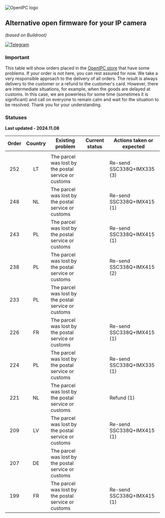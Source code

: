 ![OpenIPC logo][logo]

## Alternative open firmware for your IP camera
_(based on Buildroot)_

[![Telegram](https://openipc.org/images/telegram_button.svg)][telegram]

### Important

This table will show orders placed in the [OpenIPC store](https://store.openipc.org) that have some problems.
If your order is not here, you can rest assured for now.
We take a very responsible approach to the delivery of all orders.
The result is always delivery to the customer or a refund to the customer's card.
However, there are intermediate situations, for example, when the goods are delayed at customs.
In this case, we are powerless for some time (sometimes it is significant) and call on everyone to remain calm and wait for the situation to be resolved. 
Thank you for your understanding.

### Statuses

**Last updated - 2024.11.08**

| Order | Country | Existing problem        | Current status                     | Actions taken or expected                                |
|:-----:|:-------:|-------------------------|------------------------------------|----------------------------------------------------------|
|       |         |                         |                                    |                                                          |
| 252   | LT      | The parcel was lost by the postal service or customs                      | | Re-send SSC338Q+IMX335 (3) |
| 248   | NL      | The parcel was lost by the postal service or customs                      | | Re-send SSC338Q+IMX415 (1) |
| 243   | PL      | The parcel was lost by the postal service or customs                      | | Re-send SSC338Q+IMX415 (1) |
| 238   | PL      | The parcel was lost by the postal service or customs                      | | Re-send SSC338Q+IMX415 (2) |
| 233   | PL      | The parcel was lost by the postal service or customs                      | | |
| 226   | FR      | The parcel was lost by the postal service or customs                      | | Re-send SSC338Q+IMX415 (1) |
| 224   | PL      | The parcel was lost by the postal service or customs                      | | Re-send SSC338Q+IMX335 (1) |
| 221   | NL      | The parcel was lost by the postal service or customs                      | | Refund (1) |
| 209   | LV      | The parcel was lost by the postal service or customs                      | | Re-send SSC338Q+IMX415 (1) |
| 207   | DE      | The parcel was lost by the postal service or customs                      | | |
| 199   | FR      | The parcel was lost by the postal service or customs                      | | Re-send SSC338Q+IMX415 (1) |

[logo]: https://openipc.org/assets/openipc-logo-black.svg
[telegram]: https://openipc.org/our-channels
